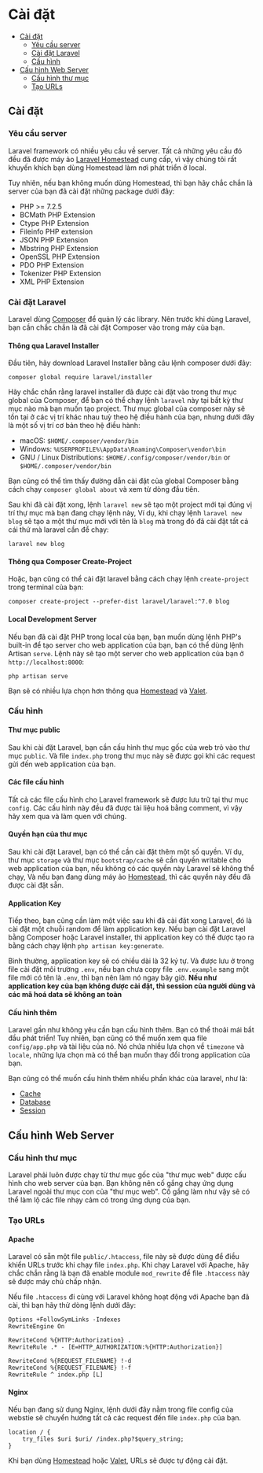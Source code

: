 # Cài đặt

- [Cài đặt](#installation)
    - [Yêu cầu server](#server-requirements)
    - [Cài đặt Laravel](#installing-laravel)
    - [Cấu hình](#configuration)
- [Cấu hình Web Server](#web-server-configuration)
    - [Cấu hình thư mục](#directory-configuration)
    - [Tạo URLs](#pretty-urls)

<a name="installation"></a>
## Cài đặt

<a name="server-requirements"></a>
### Yêu cầu server

Laravel framework có nhiều yêu cầu về server. Tất cả những yêu cầu đó đều đã được máy ảo [Laravel Homestead](/docs/{{version}}/homestead) cung cấp, vì vậy chúng tôi rất khuyến khích bạn dùng Homestead làm nơi phát triển ở local.

Tuy nhiên, nếu bạn không muốn dùng Homestead, thì bạn hãy chắc chắn là server của bạn đã cài đặt những package dưới đây:

<div class="content-list" markdown="1">

- PHP >= 7.2.5
- BCMath PHP Extension
- Ctype PHP Extension
- Fileinfo PHP extension
- JSON PHP Extension
- Mbstring PHP Extension
- OpenSSL PHP Extension
- PDO PHP Extension
- Tokenizer PHP Extension
- XML PHP Extension

</div>

<a name="installing-laravel"></a>
### Cài đặt Laravel

Laravel dùng [Composer](https://getcomposer.org) để quản lý các library. Nên trước khi dùng Laravel, bạn cần chắc chắn là đã cài đặt Composer vào trong máy của bạn.

#### Thông qua Laravel Installer

Đầu tiên, hãy download Laravel Installer bằng câu lệnh composer dưới đây:

    composer global require laravel/installer

Hãy chắc chắn rằng laravel installer đã được cài đặt vào trong thư mục global của Composer, để bạn có thể chạy lệnh `laravel` này tại bất kỳ thư mục nào mà bạn muốn tạo project. Thư mục global của composer này sẽ tồn tại ở các vị trí khác nhau tuỳ theo hệ điều hành của bạn, nhưng dưới đây là một số vị trí cơ bản theo hệ điều hành:

<div class="content-list" markdown="1">

- macOS: `$HOME/.composer/vendor/bin`
- Windows: `%USERPROFILE%\AppData\Roaming\Composer\vendor\bin`
- GNU / Linux Distributions: `$HOME/.config/composer/vendor/bin` or `$HOME/.composer/vendor/bin`

</div>

Bạn cũng có thể tìm thấy đường dẫn cài đặt của global Composer bằng cách chạy `composer global about` và xem từ dòng đầu tiên.

Sau khi đã cài đặt xong, lệnh `laravel new` sẽ tạo một project mới tại đúng vị trí thự mục mà bạn đang chạy lệnh này, Ví dụ, khi chạy lệnh `laravel new blog` sẽ tạo a một thư mục mới với tên là `blog` mà trong đó đã cài đặt tất cả cái thứ mà laravel cần để chạy:

    laravel new blog

#### Thông qua Composer Create-Project

Hoặc, bạn cũng có thể cài đặt laravel bằng cách chạy lệnh `create-project` trong terminal của bạn:

    composer create-project --prefer-dist laravel/laravel:^7.0 blog

#### Local Development Server

Nếu bạn đã cài đặt PHP trong local của bạn, bạn muốn dùng lệnh PHP's built-in để tạo server cho web application của bạn, bạn có thể dùng lệnh Artisan `serve`. Lệnh này sẽ tạo một server cho web application của bạn ở `http://localhost:8000`:

    php artisan serve

Bạn sẽ có nhiều lựa chọn hơn thông qua [Homestead](/docs/{{version}}/homestead) và [Valet](/docs/{{version}}/valet).

<a name="configuration"></a>
### Cấu hình

#### Thư mục public

Sau khi cài đặt Laravel, bạn cần cấu hình thư mục gốc của web trỏ vào thư mục `public`. Và file `index.php` trong thư mục này sẽ được gọi khi các request gửi đến web application của bạn.

#### Các file cấu hình

Tất cả các file cấu hình cho Laravel framework sẽ được lưu trữ tại thư mục `config`. Các cấu hình này đều đã được tài liệu hoá bằng comment, vì vậy hãy xem qua và làm quen với chúng.

#### Quyền hạn của thư mục

Sau khi cài đặt Laravel, bạn có thể cần cài đặt thêm một số quyền. Ví dụ, thư mục `storage` và thư mục `bootstrap/cache` sẽ cần quyền writable cho web application của bạn, nếu không có các quyền này Laravel sẽ không thể chạy, Và nếu bạn đang dùng máy ảo [Homestead](/docs/{{version}}/homestead), thì các quyền này đều đã được cài đặt sẵn.

#### Application Key

Tiếp theo, bạn cũng cần làm một việc sau khi đã cài đặt xong Laravel, đó là cài đặt một chuỗi random để làm application key. Nếu bạn cài đặt Laravel bằng Composer hoặc Laravel installer, thì application key có thể được tạo ra bằng cách chạy lệnh `php artisan key:generate`.

Bình thường, application key sẽ có chiều dài là 32 ký tự. Và được lưu ở trong file cài đặt môi trường `.env`, nếu bạn chưa copy file `.env.example` sang một file mới có tên là `.env`, thì bạn nên làm nó ngay bây giờ. **Nếu như application key của bạn không được cài đặt, thì session của người dùng và các mã hoá data sẽ không an toàn**

#### Cấu hình thêm

Laravel gần như không yêu cần bạn cấu hình thêm. Bạn có thể thoải mái bắt đầu phát triển! Tuy nhiên, bạn cũng có thể muốn xem qua file `config/app.php` và tài liệu của nó. Nó chứa nhiều lựa chọn về `timezone` và `locale`, những lựa chọn mà có thể bạn muốn thay đổi trong application của bạn.

Bạn cũng có thể muốn cấu hình thêm nhiều phần khác của laravel, như là:

<div class="content-list" markdown="1">

- [Cache](/docs/{{version}}/cache#configuration)
- [Database](/docs/{{version}}/database#configuration)
- [Session](/docs/{{version}}/session#configuration)

</div>

<a name="web-server-configuration"></a>
## Cấu hình Web Server

<a name="directory-configuration"></a>
### Cấu hình thư mục

Laravel phải luôn được chạy từ thư mục gốc của "thư mục web" được cấu hình cho web server của bạn. Bạn không nên cố gắng chạy ứng dụng Laravel ngoài thư mục con của "thư mục web". Cố gắng làm như vậy sẽ có thể làm lộ các file nhạy cảm có trong ứng dụng của bạn.

<a name="pretty-urls"></a>
### Tạo URLs

#### Apache

Laravel có sẵn một file `public/.htaccess`, file này sẽ được dùng để điều khiển URLs trước khi chạy file `index.php`. Khi chạy Laravel với Apache, hãy chắc chắn rằng là bạn đã enable module `mod_rewrite` để file `.htaccess` này sẽ được máy chủ chấp nhận.

Nếu file `.htaccess` đi cùng với Laravel không hoạt động với Apache bạn đã cài, thì bạn hãy thử dòng lệnh dưới đây:

    Options +FollowSymLinks -Indexes
    RewriteEngine On

    RewriteCond %{HTTP:Authorization} .
    RewriteRule .* - [E=HTTP_AUTHORIZATION:%{HTTP:Authorization}]

    RewriteCond %{REQUEST_FILENAME} !-d
    RewriteCond %{REQUEST_FILENAME} !-f
    RewriteRule ^ index.php [L]

#### Nginx

Nếu bạn đang sử dụng Nginx, lệnh dưới đây nằm trong file config của webstie sẽ chuyển hướng tất cả các request đến file `index.php` của bạn.

    location / {
        try_files $uri $uri/ /index.php?$query_string;
    }

Khi bạn dùng [Homestead](/docs/{{version}}/homestead) hoặc [Valet](/docs/{{version}}/valet), URLs sẽ được tự động cài đặt.
